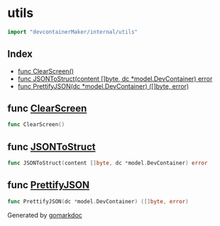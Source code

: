 <!-- gomarkdoc:embed:start -->

<!-- Code generated by gomarkdoc. DO NOT EDIT -->

# utils

```go
import "devcontainerMaker/internal/utils"
```

## Index

- [func ClearScreen\(\)](<#ClearScreen>)
- [func JSONToStruct\(content \[\]byte, dc \*model.DevContainer\) error](<#JSONToStruct>)
- [func PrettifyJSON\(dc \*model.DevContainer\) \(\[\]byte, error\)](<#PrettifyJSON>)


<a name="ClearScreen"></a>
## func [ClearScreen](<https://github.com/lucasassuncao/devcontainerMaker/blob/main/internal/utils/utils.go#L29>)

```go
func ClearScreen()
```



<a name="JSONToStruct"></a>
## func [JSONToStruct](<https://github.com/lucasassuncao/devcontainerMaker/blob/main/internal/utils/utils.go#L20>)

```go
func JSONToStruct(content []byte, dc *model.DevContainer) error
```



<a name="PrettifyJSON"></a>
## func [PrettifyJSON](<https://github.com/lucasassuncao/devcontainerMaker/blob/main/internal/utils/utils.go#L12>)

```go
func PrettifyJSON(dc *model.DevContainer) ([]byte, error)
```



Generated by [gomarkdoc](<https://github.com/princjef/gomarkdoc>)


<!-- gomarkdoc:embed:end -->